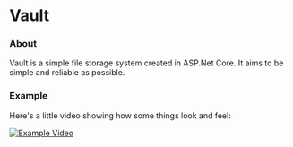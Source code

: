# Vault
### About
Vault is a simple file storage system created in ASP.Net Core. It aims to be simple and reliable as possible. 

### Example
Here's a little video showing how some things look and feel:

[![Example Video](https://i.imgur.com/IGeF9J1.png)](http://i.vldr.org/y4xcBs3.mp4 "Example Video")
